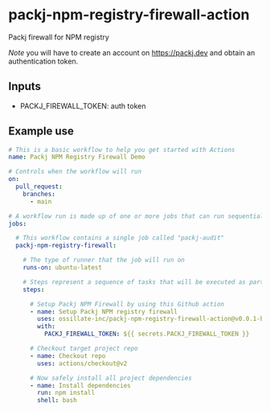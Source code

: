 # packj-npm-registry-firewall-action
Packj firewall for NPM registry

*Note* you will have to create an account on https://packj.dev and obtain an authentication token.

## Inputs

- PACKJ_FIREWALL_TOKEN: auth token

## Example use

```yaml
# This is a basic workflow to help you get started with Actions
name: Packj NPM Registry Firewall Demo

# Controls when the workflow will run
on:
  pull_request:
    branches:
      - main

# A workflow run is made up of one or more jobs that can run sequentially or in parallel
jobs:

  # This workflow contains a single job called "packj-audit"
  packj-npm-registry-firewall:

    # The type of runner that the job will run on
    runs-on: ubuntu-latest

    # Steps represent a sequence of tasks that will be executed as part of the job
    steps:

      # Setup Packj NPM Firewall by using this Github action
      - name: Setup Packj NPM registry firewall
        uses: ossillate-inc/packj-npm-registry-firewall-action@v0.0.1-beta
        with:
          PACKJ_FIREWALL_TOKEN: ${{ secrets.PACKJ_FIREWALL_TOKEN }}

      # Checkout target project repo
      - name: Checkout repo
        uses: actions/checkout@v2

      # Now safely install all project dependencies
      - name: Install dependencies
        run: npm install
        shell: bash
```
